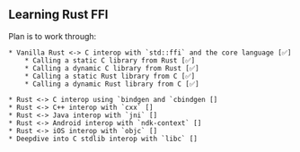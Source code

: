 ## Learning Rust FFI

Plan is to work through:

    * Vanilla Rust <-> C interop with `std::ffi` and the core language [✅]
        * Calling a static C library from Rust [✅]
        * Calling a dynamic C library from Rust [✅]
        * Calling a static Rust library from C [✅]
        * Calling a dynamic Rust library from C [✅]

    * Rust <-> C interop using `bindgen and `cbindgen []
    * Rust <-> C++ interop with `cxx` []
    * Rust <-> Java interop with `jni` []
    * Rust <-> Android interop with `ndk-context` []
    * Rust <-> iOS interop with `objc` []
    * Deepdive into C stdlib interop with `libc` []